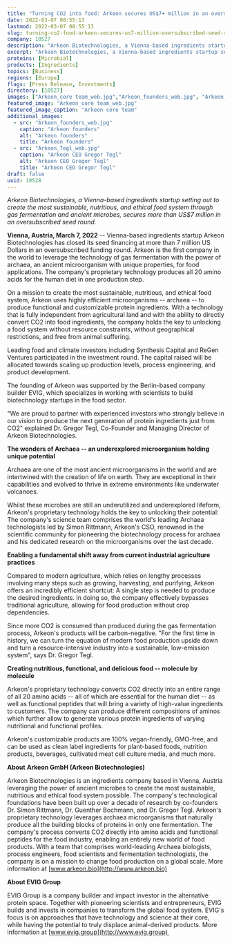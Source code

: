 ```yaml
---
title: "Turning CO2 into food: Arkeon secures US$7+ million in an oversubscribed seed round"
date: 2022-03-07 08:55:13
lastmod: 2022-03-07 08:55:13
slug: turning-co2-food-arkeon-secures-us7-million-oversubscribed-seed-round
company: 10527
description: "Arkeon Biotechnologies, a Vienna-based ingredients startup setting out to create the most sustainable, nutritious, and ethical food system through gas fermentation and ancient microbes, secures more than US$7 million in an oversubscribed seed round."
excerpt: "Arkeon Biotechnologies, a Vienna-based ingredients startup setting out to create the most sustainable, nutritious, and ethical food system through gas fermentation and ancient microbes, secures more than US$7 million in an oversubscribed seed round."
proteins: [Microbial]
products: [Ingredients]
topics: [Business]
regions: [Europe]
flags: [Press Release, Investments]
directory: [10527]
images: ["Arkeon_core team_web.jpg","Arkeon_founders_web.jpg", "Arkeon_Tegl_web.jpg"]
featured_image: "Arkeon_core team_web.jpg"
featured_image_caption: "Arkeon core team"
additional_images:
  - src: "Arkeon_founders_web.jpg"
    caption: "Arkeon founders"
    alt: "Arkeon founders"
    title: "Arkeon founders"
  - src: "Arkeon_Tegl_web.jpg"
    caption: "Arkeon CEO Gregor Tegl"
    alt: "Arkeon CEO Gregor Tegl"
    title: "Arkeon CEO Gregor Tegl"
draft: false
uuid: 10528
---
```

*Arkeon Biotechnologies, a Vienna-based ingredients startup setting out
to create the most sustainable, nutritious, and ethical food system
through gas fermentation and ancient microbes, secures more than US\$7
million in an oversubscribed seed round.*

**Vienna, Austria, March 7, 2022** \-- Vienna-based ingredients startup
Arkeon Biotechnologies has closed its seed financing at more than 7
million US Dollars in an oversubscribed funding round. Arkeon is the
first company in the world to leverage the technology of gas
fermentation with the power of archaea, an ancient microorganism with
unique properties, for food applications. The company's proprietary
technology produces all 20 amino acids for the human diet in one
production step.

On a mission to create the most sustainable, nutritious, and ethical
food system, Arkeon uses highly efficient microorganisms -- archaea --
to produce functional and customizable protein ingredients. With a
technology that is fully independent from agricultural land and with the
ability to directly convert CO2 into food ingredients, the company holds
the key to unlocking a food system without resource constraints, without
geographical restrictions, and free from animal suffering.

Leading food and climate investors including Synthesis Capital and ReGen
Ventures participated in the investment round. The capital raised will
be allocated towards scaling up production levels, process engineering,
and product development.

The founding of Arkeon was supported by the Berlin-based company builder
EVIG, which specializes in working with scientists to build
biotechnology startups in the food sector.

"We are proud to partner with experienced investors who strongly believe
in our vision to produce the next generation of protein ingredients just
from CO2" explained Dr. Gregor Tegl, Co-Founder and Managing Director of
Arkeon Biotechnologies.

**The wonders of Archaea -- an underexplored microorganism holding
unique potential**

Archaea are one of the most ancient microorganisms in the world and are
intertwined with the creation of life on earth. They are exceptional in
their capabilities and evolved to thrive in extreme environments like
underwater volcanoes.

Whilst these microbes are still an underutilized and underexplored
lifeform, Arkeon's proprietary technology holds the key to unlocking
their potential: The company's science team comprises the world's
leading Archaea technologists led by Simon Rittmann, Arkeon's CSO,
renowned in the scientific community for pioneering the biotechnology
process for archaea and his dedicated research on the microorganisms
over the last decade.

**Enabling a fundamental shift away from current industrial agriculture
practices**

Compared to modern agriculture, which relies on lengthy processes
involving many steps such as growing, harvesting, and purifying, Arkeon
offers an incredibly efficient shortcut: A single step is needed to
produce the desired ingredients. In doing so, the company effectively
bypasses traditional agriculture, allowing for food production without
crop dependencies.

Since more CO2 is consumed than produced during the gas fermentation
process, Arkeon's products will be carbon-negative. "For the first time
in history, we can turn the equation of modern food production upside
down and turn a resource-intensive industry into a sustainable,
low-emission system", says Dr. Gregor Tegl.

**Creating nutritious, functional, and delicious food -- molecule by
molecule**

Arkeon's proprietary technology converts CO2 directly into an entire
range of all 20 amino acids -- all of which are essential for the human
diet -- as well as functional peptides that will bring a variety of
high-value ingredients to customers. The company can produce different
compositions of aminos which further allow to generate various protein
ingredients of varying nutritional and functional profiles.

Arkeon's customizable products are 100% vegan-friendly, GMO-free, and
can be used as clean label ingredients for plant-based foods, nutrition
products, beverages, cultivated meat cell culture media, and much more.

**About** **Arkeon GmbH (Arkeon Biotechnologies)**

Arkeon Biotechnologies is an ingredients company based in Vienna,
Austria leveraging the power of ancient microbes to create the most
sustainable, nutritious and ethical food system possible. The company's
technological foundations have been built up over a decade of research
by co-founders Dr. Simon Rittmann, Dr. Guenther Bochmann, and Dr. Gregor
Tegl. Arkeon's proprietary technology leverages archaea microorganisms
that naturally produce all the building blocks of proteins in only one
fermentation. The company's process converts CO2 directly into amino
acids and functional peptides for the food industry, enabling an
entirely new world of food products. With a team that comprises
world-leading Archaea biologists, process engineers, food scientists and
fermentation technologists, the company is on a mission to change food
production on a global scale. More information at
[www.arkeon.bio](http://www.arkeon.bio)

**About EVIG Group**

EVIG Group is a company builder and impact investor in the alternative
protein space. Together with pioneering scientists and entrepreneurs,
EVIG builds and invests in companies to transform the global food
system. EVIG's focus is on approaches that have technology and science
at their core, while having the potential to truly displace
animal-derived products. More information at
[www.evig.group](http://www.evig.group) 
